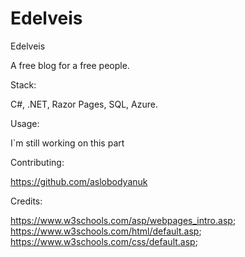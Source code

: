 # Edelveis
Edelveis

A free blog for a free people. 

Stack:

C#, .NET, Razor Pages, SQL, Azure.

Usage:

I`m still working on this part

Contributing:

https://github.com/aslobodyanuk


Credits:


https://www.w3schools.com/asp/webpages_intro.asp; 
 https://www.w3schools.com/html/default.asp;
 https://www.w3schools.com/css/default.asp;
